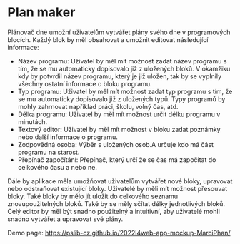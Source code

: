 # Plan maker
Plánovač dne umožní uživatelům vytvářet plány svého dne v programových blocích. Každý blok by měl obsahovat a umožnit editovat následující informace:

- Název programu: Uživatel by měl mít možnost zadat název programu s tím, že se mu automaticky dopisovalo již z uložených bloků. V okamžiku kdy by potvrdil název programu, který je již uložen, tak by se vyplnily všechny ostatní informace o bloku programu.
- Typ programu: Uživatel by měl mít možnost zadat typ programu s tím, že se mu automaticky dopisovalo již z uložených typů. Typy programů by mohly zahrnovat například práci, školu, volný čas, atd.
- Délka programu: Uživatel by měl mít možnost určit délku programu v minutách.
- Textový editor: Uživatel by měl mít možnost v bloku zadat poznámky nebo další informace o programu.
- Zodpovědná osoba: Výběr s uložených osob.A určuje kdo má část programu na starost.
- Přepínač započítání: Přepínač, který určí že se čas má započítat do celkového času a nebo ne.

Dále by aplikace měla umožňovat uživatelům vytvářet nové bloky, upravovat nebo odstraňovat existující bloky. Uživatelé by měli mít možnost přesouvat bloky. Také bloky by mělo jít uložit do celkového seznamu znovupoužitelných bloků. Také by se měly sčítat délky jednotlivých bloků. Celý editor by měl být snadno použitelný a intuitivní, aby uživatelé mohli snadno vytvářet a upravovat své plány.

Demo page: https://pslib-cz.github.io/2022l4web-app-mockup-MarciPhan/
